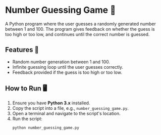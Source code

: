# Number Guessing Game 🎯

A Python program where the user guesses a randomly generated number between 1 and 100. The program gives feedback on whether the guess is too high or too low, and continues until the correct number is guessed.

## Features 🚀

- Random number generation between 1 and 100.
- Infinite guessing loop until the user guesses correctly.
- Feedback provided if the guess is too high or too low.

## How to Run 🖥️

1. Ensure you have **Python 3.x** installed.
2. Copy the script into a file, e.g., `number_guessing_game.py`.
3. Open a terminal and navigate to the script's location.
4. Run the script:
   ```bash
   python number_guessing_game.py
